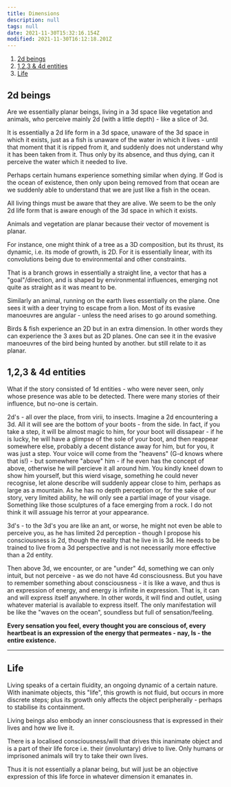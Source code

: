 ```yaml
---
title: Dimensions
description: null
tags: null
date: 2021-11-30T15:32:16.154Z
modified: 2021-11-30T16:12:18.201Z
---
```


1. [2d beings](#2d-beings)
2. [1,2,3 & 4d entities](#123--4d-entities)
3. [Life](#life)

## 2d beings

Are we essentially planar beings, living in a 3d space like vegetation and animals, who perceive mainly 2d (with a little depth) - like a slice of 3d.

It is essentially a 2d life form in a 3d space, unaware of the 3d space in which it exists, just as a fish is unaware of the water in which it lives - until that moment that it is ripped from it, and suddenly does not understand why it has been taken from it. Thus only by its absence, and thus dying, can it perceive the water which it needed to live.

Perhaps certain humans experience something similar when dying. If God is the ocean of existence, then only upon being removed from that ocean are we suddenly able to understand that we are just like a fish in the ocean.

All living things must be aware that they are alive. We seem to be the only 2d life form that is aware enough of the 3d space in which it exists.

Animals and vegetation are planar because their vector of movement is planar.

For instance, one might think of a tree as a 3D composition, but its thrust, its dynamic, i.e. its mode of growth, is 2D. For it is essentially linear, with its convolutions being due to environmental and other constraints.

That is a branch grows in essentially a straight line, a vector that has a "goal"/direction, and is shaped by environmental influences, emerging not quite as straight as it was meant to be.

Similarly an animal, running on the earth lives essentially on the plane. One sees it with a deer trying to escape from a lion. Most of its evasive manoeuvres are angular - unless the need arises to go around something.

Birds & fish experience an 2D but in an extra dimension. In other words they can experience the 3 axes but as 2D planes. One can see it in the evasive manoeuvres of the bird being hunted by another. but still relate to it as planar.

## 1,2,3 & 4d entities

What if the story consisted of 1d entities - who were never seen, only whose presence was able to be detected. There were many stories of their influence, but no-one is certain.

2d's - all over the place, from virii, to insects. Imagine a 2d encountering a 3d. All it will see are the bottom of your boots - from the side. In fact, if you take a step, it will be almost magic to him, for your boot will dissapear - if he is lucky, he will have a glimpse of the sole of your boot, and then reappear somewhere else, probably a decent distance away for him, but for you, it was just a step. Your voice will come from the "heavens" (G-d knows where that is!) - but somewhere "above" him - if he even has the concept of above, otherwise he will percieve it all around him. You kindly kneel down to show him yourself, but this wierd visage, something he could never recognise, let alone describe will suddenly appear close to him, perhaps as large as a mountain. As he has no depth perception or, for the sake of our story, very limited ability, he will only see a partial image of your visage. Something like those sculptures of a face emerging from a rock. I do not think it will assuage his terror at your appearance.

3d's - to the 3d's you are like an ant, or worse, he might not even be able to perceive you, as he has limited 2d perception - though I propose his consciousness is 2d, though the reality that he live in is 3d. He needs to be trained to live from a 3d perspective and is not necessarily more effective than a 2d entity.

Then above 3d, we encounter, or are "under" 4d, something we can only intuit, but not perceive - as we do not have 4d consciousness. But you have to remember something about consciousness - it is like a wave, and thus is an expression of energy, and energy is infinite in expression. That is, it can and will express itself anywhere. In other words, it will find and outlet, using whatever material is available to express itself. The only manifestation will be like the "waves on the ocean", soundless but full of sensation/feeling.

**Every sensation you feel, every thought you are conscious of, every heartbeat is an expression of the energy that permeates - nay, Is - the entire existence.**

---

## Life

Living speaks of a certain fluidity, an ongoing dynamic of a certain nature. With inanimate objects, this "life", this growth is not fluid, but occurs in more discrete steps; plus its growth only affects the object peripherally - perhaps to stabilise its containment.

Living beings also embody an inner consciousness that is expressed in their lives and how we live it.

There is a localised consciousness/will that drives this inanimate object and is a part of their life force i.e. their (involuntary) drive to live. Only humans or imprisoned animals will try to take their own lives.

Thus it is not essentially a planar being, but will just be an objective expression of this life force in whatever dimension it emanates in.
